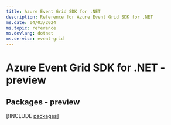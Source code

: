 ```yaml
---
title: Azure Event Grid SDK for .NET
description: Reference for Azure Event Grid SDK for .NET
ms.date: 04/03/2024
ms.topic: reference
ms.devlang: dotnet
ms.service: event-grid
---
```

# Azure Event Grid SDK for .NET - preview
## Packages - preview
[!INCLUDE [packages](event-grid-index.md)]